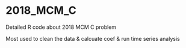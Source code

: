# 2018_MCM_C
Detailed R code about 2018 MCM C problem

Most used to clean the data & calcuate coef & run time series analysis
